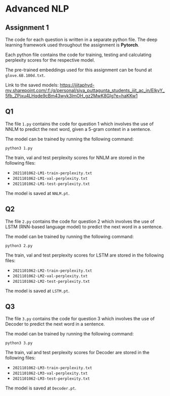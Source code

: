 # Advanced NLP
## Assignment 1

The code for each question is written in a separate python file. The deep learning framework used throughout the assignment is **Pytorch**.

Each python file contains the code for training, testing and calculating perplexity scores for the respective model.

The pre-trained embeddings used for this assignment can be found at `glove.6B.100d.txt`.

Link to the saved models: https://iiitaphyd-my.sharepoint.com/:f:/g/personal/siya_puttagunta_students_iiit_ac_in/ElkyY_5fb_ZPjxu4LHqde9cBm43wyk3lmOH_gz2MwK8Glg?e=haKKw1

## Q1
The file `1.py` contains the code for question 1 which involves the use of NNLM to predict the next word, given a 5-gram context in a sentence.

The model can be trained by running the following command:
```
python3 1.py
```

The train, val and test perplexity scores for NNLM are stored in the following files:
- `2021101062-LM1-train-perplexity.txt`
- `2021101062-LM1-val-perplexity.txt`
- `2021101062-LM1-test-perplexity.txt`

The model is saved at `NNLM.pt`.

## Q2
The file `2.py` contains the code for question 2 which involves the use of LSTM (RNN-based language model) to predict the next word in a sentence.

The model can be trained by running the following command:
```
python3 2.py
```

The train, val and test perplexity scores for LSTM are stored in the following files:
- `2021101062-LM2-train-perplexity.txt`
- `2021101062-LM2-val-perplexity.txt`
- `2021101062-LM2-test-perplexity.txt`

The model is saved at `LSTM.pt`.

## Q3
The file `3.py` contains the code for question 3 which involves the use of Decoder to predict the next word in a sentence.

The model can be trained by running the following command:
```
python3 3.py
```

The train, val and test perplexity scores for Decoder are stored in the following files:
- `2021101062-LM3-train-perplexity.txt`
- `2021101062-LM3-val-perplexity.txt`
- `2021101062-LM3-test-perplexity.txt`

The model is saved at `Decoder.pt`.

